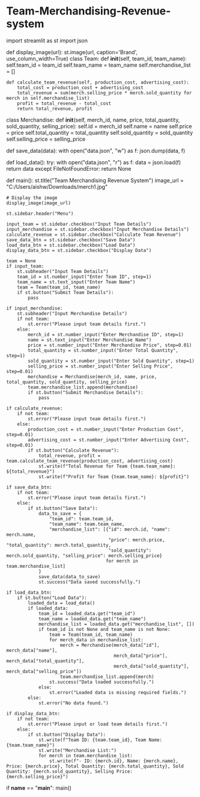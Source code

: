 # Team-Merchandising-Revenue-system
import streamlit as st
import json

def display_image(url):
    st.image(url, caption='Brand', use_column_width=True)
class Team:
    def __init__(self, team_id, team_name):
        self.team_id = team_id
        self.team_name = team_name
        self.merchandise_list = []

    def calculate_team_revenue(self, production_cost, advertising_cost):
        total_cost = production_cost + advertising_cost
        total_revenue = sum(merch.selling_price * merch.sold_quantity for merch in self.merchandise_list)
        profit = total_revenue - total_cost
        return total_revenue, profit

class Merchandise:
    def __init__(self, merch_id, name, price, total_quantity, sold_quantity, selling_price):
        self.id = merch_id
        self.name = name
        self.price = price
        self.total_quantity = total_quantity
        self.sold_quantity = sold_quantity
        self.selling_price = selling_price

def save_data(data):
    with open("data.json", "w") as f:
        json.dump(data, f)

def load_data():
    try:
        with open("data.json", "r") as f:
            data = json.load(f)
            return data
    except FileNotFoundError:
        return None

def main():
    st.title("Team Merchandising Revenue System")
    image_url = "C:/Users/aishw/Downloads/merch1.jpg"

    # Display the image
    display_image(image_url)

    st.sidebar.header("Menu")

    input_team = st.sidebar.checkbox("Input Team Details")
    input_merchandise = st.sidebar.checkbox("Input Merchandise Details")
    calculate_revenue = st.sidebar.checkbox("Calculate Team Revenue")
    save_data_btn = st.sidebar.checkbox("Save Data")
    load_data_btn = st.sidebar.checkbox("Load Data")
    display_data_btn = st.sidebar.checkbox("Display Data")

    team = None
    if input_team:
        st.subheader("Input Team Details")
        team_id = st.number_input("Enter Team ID", step=1)
        team_name = st.text_input("Enter Team Name")
        team = Team(team_id, team_name)
        if st.button("Submit Team Details"):
            pass

    if input_merchandise:
        st.subheader("Input Merchandise Details")
        if not team:
            st.error("Please input team details first.")
        else:
            merch_id = st.number_input("Enter Merchandise ID", step=1)
            name = st.text_input("Enter Merchandise Name")
            price = st.number_input("Enter Merchandise Price", step=0.01)
            total_quantity = st.number_input("Enter Total Quantity", step=1)
            sold_quantity = st.number_input("Enter Sold Quantity", step=1)
            selling_price = st.number_input("Enter Selling Price", step=0.01)
            merchandise = Merchandise(merch_id, name, price, total_quantity, sold_quantity, selling_price)
            team.merchandise_list.append(merchandise)
            if st.button("Submit Merchandise Details"):
                pass

    if calculate_revenue:
        if not team:
            st.error("Please input team details first.")
        else:
            production_cost = st.number_input("Enter Production Cost", step=0.01)
            advertising_cost = st.number_input("Enter Advertising Cost", step=0.01)
            if st.button("Calculate Revenue"):
                total_revenue, profit = team.calculate_team_revenue(production_cost, advertising_cost)
                st.write(f"Total Revenue for Team {team.team_name}: ${total_revenue}")
                st.write(f"Profit for Team {team.team_name}: ${profit}")

    if save_data_btn:
        if not team:
            st.error("Please input team details first.")
        else:
            if st.button("Save Data"):
                data_to_save = {
                    "team_id": team.team_id,
                    "team_name": team.team_name,
                    "merchandise_list": [{"id": merch.id, "name": merch.name,
                                          "price": merch.price, "total_quantity": merch.total_quantity,
                                          "sold_quantity": merch.sold_quantity, "selling_price": merch.selling_price}
                                         for merch in team.merchandise_list]
                }
                save_data(data_to_save)
                st.success("Data saved successfully.")

    if load_data_btn:
        if st.button("Load Data"):
            loaded_data = load_data()
            if loaded_data:
                team_id = loaded_data.get("team_id")
                team_name = loaded_data.get("team_name")
                merchandise_list = loaded_data.get("merchandise_list", [])
                if team_id is not None and team_name is not None:
                    team = Team(team_id, team_name)
                    for merch_data in merchandise_list:
                        merch = Merchandise(merch_data["id"], merch_data["name"],
                                            merch_data["price"], merch_data["total_quantity"],
                                            merch_data["sold_quantity"], merch_data["selling_price"])
                        team.merchandise_list.append(merch)
                    st.success("Data loaded successfully.")
                else:
                    st.error("Loaded data is missing required fields.")
            else:
                st.error("No data found.")

    if display_data_btn:
        if not team:
            st.error("Please input or load team details first.")
        else:
            if st.button("Display Data"):
                st.write(f"Team ID: {team.team_id}, Team Name: {team.team_name}")
                st.write("Merchandise List:")
                for merch in team.merchandise_list:
                    st.write(f"- ID: {merch.id}, Name: {merch.name}, Price: {merch.price}, Total Quantity: {merch.total_quantity}, Sold Quantity: {merch.sold_quantity}, Selling Price: {merch.selling_price}")

if __name__ == "__main__":
    main()
